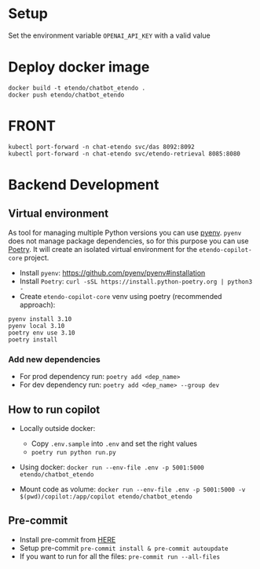 # Setup
Set the environment variable `OPENAI_API_KEY` with a valid value

# Deploy docker image
```
docker build -t etendo/chatbot_etendo .
docker push etendo/chatbot_etendo
```

# FRONT
```
kubectl port-forward -n chat-etendo svc/das 8092:8092
kubectl port-forward -n chat-etendo svc/etendo-retrieval 8085:8080
```

# Backend Development

## Virtual environment

As tool for managing multiple Python versions you can use [pyenv](https://github.com/pyenv/pyenv). `pyenv` does not manage package dependencies, so for this purpose you can use [Poetry](https://python-poetry.org/).
It will create an isolated virtual environment for the `etendo-copilot-core` project.

* Install `pyenv`: https://github.com/pyenv/pyenv#installation
* Install `Poetry`: `curl -sSL https://install.python-poetry.org | python3 -`
* Create `etendo-copilot-core` venv using poetry (recommended approach):

```
pyenv install 3.10
pyenv local 3.10
poetry env use 3.10
poetry install
```

### Add new dependencies
* For prod dependency run: `poetry add <dep_name>`
* For dev dependency run: `poetry add <dep_name> --group dev`

## How to run copilot
* Locally outside docker:
	- Copy `.env.sample` into `.env` and set the right values
	- `poetry run python run.py`

* Using docker: `docker run --env-file .env -p 5001:5000 etendo/chatbot_etendo`

* Mount code as volume: `docker run --env-file .env -p 5001:5000 -v $(pwd)/copilot:/app/copilot etendo/chatbot_etendo`

## Pre-commit
* Install pre-commit from [HERE](https://pre-commit.com/#install)
* Setup pre-commit `pre-commit install & pre-commit autoupdate`
* If you want to run for all the files: `pre-commit run --all-files`

